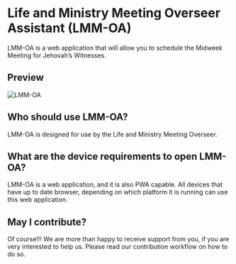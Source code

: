 # Life and Ministry Meeting Overseer Assistant (LMM-OA)

LMM-OA is a web application that will allow you to schedule the Midweek Meeting for Jehovah’s Witnesses.

## Preview

![LMM-OA](https://user-images.githubusercontent.com/26148770/203717917-a88b34b7-b898-445e-b688-2a2f59ccbec9.png)

## Who should use LMM-OA?

LMM-OA is designed for use by the Life and Ministry Meeting Overseer.

## What are the device requirements to open LMM-OA?

LMM-OA is a web application, and it is also PWA capable. All devices that have up to date browser, depending on which platform it is running can use this web application.

## May I contribute?

Of course!!! We are more than happy to receive support from you, if you are very interested to help us. Please read our contribution workflow on how to do so.
